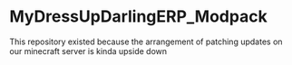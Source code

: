 # MyDressUpDarlingERP_Modpack
This repository existed because the arrangement of patching updates on our minecraft server is kinda upside down
